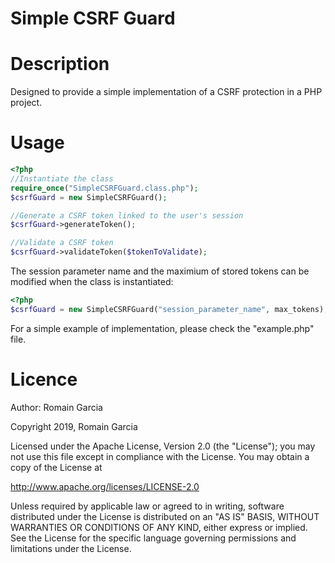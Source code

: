 Simple CSRF Guard
=================

# Description

Designed to provide a simple implementation of a CSRF protection in a PHP project.

# Usage

```php
<?php
//Instantiate the class
require_once("SimpleCSRFGuard.class.php");
$csrfGuard = new SimpleCSRFGuard();

//Generate a CSRF token linked to the user's session
$csrfGuard->generateToken();

//Validate a CSRF token
$csrfGuard->validateToken($tokenToValidate);
```

The session parameter name and the maximium of stored tokens can be modified when the class is instantiated:

```php
<?php
$csrfGuard = new SimpleCSRFGuard("session_parameter_name", max_tokens);
```

For a simple example of implementation, please check the "example.php" file.

# Licence

Author:	Romain Garcia

Copyright 2019, Romain Garcia

Licensed under the Apache License, Version 2.0 (the "License");
you may not use this file except in compliance with the License.
You may obtain a copy of the License at

http://www.apache.org/licenses/LICENSE-2.0

Unless required by applicable law or agreed to in writing, software
distributed under the License is distributed on an "AS IS" BASIS,
WITHOUT WARRANTIES OR CONDITIONS OF ANY KIND, either express or implied.
See the License for the specific language governing permissions and
limitations under the License.
